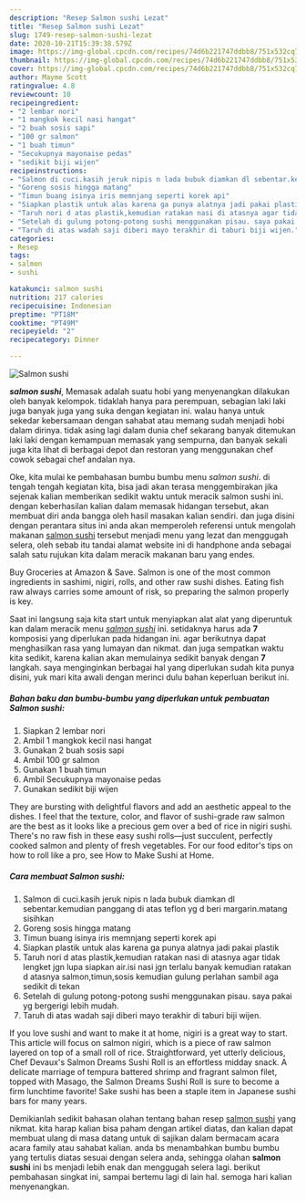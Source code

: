 ```yaml
---
description: "Resep Salmon sushi Lezat"
title: "Resep Salmon sushi Lezat"
slug: 1749-resep-salmon-sushi-lezat
date: 2020-10-21T15:39:38.579Z
image: https://img-global.cpcdn.com/recipes/74d6b221747ddbb8/751x532cq70/salmon-sushi-foto-resep-utama.jpg
thumbnail: https://img-global.cpcdn.com/recipes/74d6b221747ddbb8/751x532cq70/salmon-sushi-foto-resep-utama.jpg
cover: https://img-global.cpcdn.com/recipes/74d6b221747ddbb8/751x532cq70/salmon-sushi-foto-resep-utama.jpg
author: Mayme Scott
ratingvalue: 4.8
reviewcount: 10
recipeingredient:
- "2 lembar nori"
- "1 mangkok kecil nasi hangat"
- "2 buah sosis sapi"
- "100 gr salmon"
- "1 buah timun"
- "Secukupnya mayonaise pedas"
- "sedikit biji wijen"
recipeinstructions:
- "Salmon di cuci.kasih jeruk nipis n lada bubuk diamkan dl sebentar.kemudian panggang di atas teflon yg d beri margarin.matang sisihkan"
- "Goreng sosis hingga matang"
- "Timun buang isinya iris memnjang seperti korek api"
- "Siapkan plastik untuk alas karena ga punya alatnya jadi pakai plastik"
- "Taruh nori d atas plastik,kemudian ratakan nasi di atasnya agar tidak lengket jgn lupa siapkan air.isi nasi jgn terlalu banyak kemudian ratakan d atasnya salmon,timun,sosis kemudian gulung perlahan sambil aga sedikit di tekan"
- "Setelah di gulung potong-potong sushi menggunakan pisau. saya pakai yg bergerigi lebih mudah."
- "Taruh di atas wadah saji diberi mayo terakhir di taburi biji wijen."
categories:
- Resep
tags:
- salmon
- sushi

katakunci: salmon sushi 
nutrition: 217 calories
recipecuisine: Indonesian
preptime: "PT18M"
cooktime: "PT49M"
recipeyield: "2"
recipecategory: Dinner

---
```



![Salmon sushi](https://img-global.cpcdn.com/recipes/74d6b221747ddbb8/751x532cq70/salmon-sushi-foto-resep-utama.jpg)

<b><i>salmon sushi</i></b>, Memasak adalah suatu hobi yang menyenangkan dilakukan oleh banyak kelompok. tidaklah hanya para perempuan, sebagian laki laki juga banyak juga yang suka dengan kegiatan ini. walau hanya untuk sekedar kebersamaan dengan sahabat atau memang sudah menjadi hobi dalam dirinya. tidak asing lagi dalam dunia chef sekarang banyak ditemukan laki laki dengan kemampuan memasak yang sempurna, dan banyak sekali juga kita lihat di berbagai depot dan restoran yang menggunakan chef cowok sebagai chef andalan nya.

Oke, kita mulai ke pembahasan bumbu bumbu menu <i>salmon sushi</i>. di tengah tengah kegiatan kita, bisa jadi akan terasa menggembirakan jika sejenak kalian memberikan sedikit waktu untuk meracik salmon sushi ini. dengan keberhasilan kalian dalam memasak hidangan tersebut, akan membuat diri anda bangga oleh hasil masakan kalian sendiri. dan juga disini dengan perantara situs ini anda akan memperoleh referensi untuk mengolah makanan <u>salmon sushi</u> tersebut menjadi menu yang lezat dan menggugah selera, oleh sebab itu tandai alamat website ini di handphone anda sebagai salah satu rujukan kita dalam meracik makanan baru yang endes.

Buy Groceries at Amazon &amp; Save. Salmon is one of the most common ingredients in sashimi, nigiri, rolls, and other raw sushi dishes. Eating fish raw always carries some amount of risk, so preparing the salmon properly is key.


Saat ini langsung saja kita start untuk menyiapkan alat alat yang diperuntuk kan dalam meracik menu <u><i>salmon sushi</i></u> ini. setidaknya harus ada <b>7</b> komposisi yang diperlukan pada hidangan ini. agar berikutnya dapat menghasilkan rasa yang lumayan dan nikmat. dan juga sempatkan waktu kita sedikit, karena kalian akan memulainya sedikit banyak dengan <b>7</b> langkah. saya menginginkan berbagai hal yang diperlukan sudah kita punya disini, yuk mari kita awali dengan merinci dulu bahan keperluan berikut ini.

<!--inarticleads1-->

##### Bahan baku dan bumbu-bumbu yang diperlukan untuk pembuatan Salmon sushi:

1. Siapkan 2 lembar nori
1. Ambil 1 mangkok kecil nasi hangat
1. Gunakan 2 buah sosis sapi
1. Ambil 100 gr salmon
1. Gunakan 1 buah timun
1. Ambil Secukupnya mayonaise pedas
1. Gunakan sedikit biji wijen


They are bursting with delightful flavors and add an aesthetic appeal to the dishes. I feel that the texture, color, and flavor of sushi-grade raw salmon are the best as it looks like a precious gem over a bed of rice in nigiri sushi. There&#39;s no raw fish in these easy sushi rolls—just succulent, perfectly cooked salmon and plenty of fresh vegetables. For our food editor&#39;s tips on how to roll like a pro, see How to Make Sushi at Home. 

<!--inarticleads2-->

##### Cara membuat Salmon sushi:

1. Salmon di cuci.kasih jeruk nipis n lada bubuk diamkan dl sebentar.kemudian panggang di atas teflon yg d beri margarin.matang sisihkan
1. Goreng sosis hingga matang
1. Timun buang isinya iris memnjang seperti korek api
1. Siapkan plastik untuk alas karena ga punya alatnya jadi pakai plastik
1. Taruh nori d atas plastik,kemudian ratakan nasi di atasnya agar tidak lengket jgn lupa siapkan air.isi nasi jgn terlalu banyak kemudian ratakan d atasnya salmon,timun,sosis kemudian gulung perlahan sambil aga sedikit di tekan
1. Setelah di gulung potong-potong sushi menggunakan pisau. saya pakai yg bergerigi lebih mudah.
1. Taruh di atas wadah saji diberi mayo terakhir di taburi biji wijen.


If you love sushi and want to make it at home, nigiri is a great way to start. This article will focus on salmon nigiri, which is a piece of raw salmon layered on top of a small roll of rice. Straightforward, yet utterly delicious, Chef Devaux&#39;s Salmon Dreams Sushi Roll is an effortless midday snack. A delicate marriage of tempura battered shrimp and fragrant salmon filet, topped with Masago, the Salmon Dreams Sushi Roll is sure to become a firm lunchtime favorite! Sake sushi has been a staple item in Japanese sushi bars for many years. 

Demikianlah sedikit bahasan olahan tentang bahan resep <u>salmon sushi</u> yang nikmat. kita harap kalian bisa paham dengan artikel diatas, dan kalian dapat membuat ulang di masa datang untuk di sajikan dalam bermacam acara acara family atau sahabat kalian. anda bs menambahkan bumbu bumbu yang tertulis diatas sesuai dengan selera anda, sehingga olahan <b>salmon sushi</b> ini bs menjadi lebih enak dan menggugah selera lagi. berikut pembahasan singkat ini, sampai bertemu lagi di lain hal. semoga hari kalian menyenangkan.
